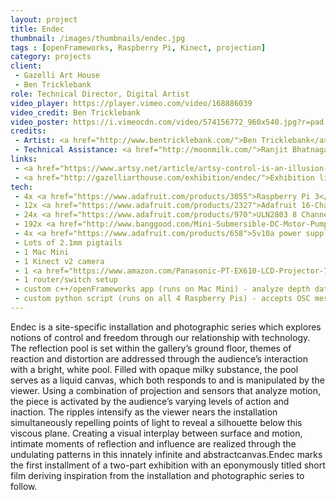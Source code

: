 ```yaml
---
layout: project
title: Endec
thumbnail: /images/thumbnails/endec.jpg
tags : [openFrameworks, Raspberry Pi, Kinect, projection]
category: projects
client: 
 - Gazelli Art House
 - Ben Tricklebank
role: Technical Director, Digital Artist
video_player: https://player.vimeo.com/video/168886039
video_credit: Ben Tricklebank
video_poster: https://i.vimeocdn.com/video/574156772_960x540.jpg?r=pad
credits: 
 - Artist: <a href="http://www.bentricklebank.com/">Ben Tricklebank</a>
 - Technical Assistance: <a href="http://moonmilk.com/">Ranjit Bhatnagar</a>
links: 
 - <a href="https://www.artsy.net/article/artsy-control-is-an-illusion-new-work-from-ben-tricklebank-at-gazelli-art-house">“Control Is an Illusion” New Work from Ben Tricklebank at Gazelli Art House</a>
 - <a href="http://gazelliarthouse.com/exhibition/endec/">Exhibition listing</a>
tech: 
 - 4x <a href="https://www.adafruit.com/products/3055">Raspberry Pi 3</a>
 - 12x <a href="https://www.adafruit.com/products/2327">Adafruit 16-Channel PWM / Servo HAT for Raspberry Pi - Mini Kit</a>
 - 24x <a href="https://www.adafruit.com/products/970">ULN2803 8 Channel Darlington Driver (Solenoid/Unipolar Stepper)</a>
 - 192x <a href="http://www.banggood.com/Mini-Submersible-DC-Motor-Pump-3V-120LH-Low-Noise-Max-Lift-p-87235.html">Mini Submersible DC Motor Pump 3V 120L/H Low Noise Max Lift</a>
 - 4x <a href="https://www.adafruit.com/products/658">5v10a power supplies</a>
 - Lots of 2.1mm pigtails
 - 1 Mac Mini
 - 1 Kinect v2 camera
 - 1 <a href="https://www.amazon.com/Panasonic-PT-EX610-LCD-Projector-720p/dp/B00M9G50GC">Panasonic PT-EX610<a/> projector
 - 1 router/switch setup
 - custom c++/openFrameworks app (runs on Mac Mini) - analyze depth data from Kinect, generate projected imagery, send OSC to Raspberry Pis to control pumps
 - custom python script (runs on all 4 Raspberry Pis) - accepts OSC messages from Mac Mini, uses that data to control pumps via motor hats
---
```


Endec is a site-specific installation and photographic series which explores notions of control and freedom through our relationship with technology. The reflection pool is set within the gallery’s ground floor, themes of reaction and distortion are addressed through the audience’s interaction with a bright, white pool. Filled with opaque milky substance, the pool serves as a liquid canvas, which both responds to and is manipulated by the viewer. Using a combination of projection and sensors that analyze motion, the piece is activated by the audience’s varying levels of action and inaction. The ripples intensify as the viewer nears the installation simultaneously repelling points of light to reveal a silhouette below this viscous plane. Creating a visual interplay between surface and motion, intimate moments of reflection and influence are realized through the undulating patterns in this innately infinite and abstractcanvas.Endec marks the first installment of a two-part exhibition with an eponymously titled short film deriving inspiration from the installation and photographic series to follow.